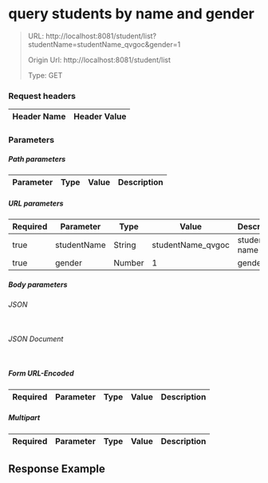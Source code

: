 # query students by name and gender
> URL: http://localhost:8081/student/list?studentName=studentName_qvgoc&gender=1
>
> Origin Url: http://localhost:8081/student/list
>
> Type: GET


### Request headers

|Header Name| Header Value|
|---------|------|

### Parameters

##### Path parameters

| Parameter | Type | Value | Description |
|---------|------|------|------------|


##### URL parameters

|Required| Parameter | Type | Value | Description |
|---------|---------|------|------|------------|
|true|studentName|String|studentName_qvgoc|student's name|
|true|gender|Number|1|gender|


##### Body parameters

###### JSON

```

```

###### JSON Document

```

```


##### Form URL-Encoded
|Required| Parameter | Type | Value | Description |
|---------|---------|------|------|------------|


##### Multipart
|Required | Parameter | Type | Value | Description |
|---------|---------|------|------|------------|


## Response Example
```

```


